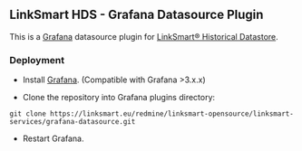 ## LinkSmart HDS - Grafana Datasource Plugin
This is a [Grafana](http://grafana.org/) datasource plugin for [LinkSmart® Historical Datastore](https://linksmart.eu/redmine/projects/historical-datastore).

### Deployment
* Install [Grafana](http://grafana.org/download/). (Compatible with Grafana >3.x.x)

* Clone the repository into Grafana plugins directory:

```
git clone https://linksmart.eu/redmine/linksmart-opensource/linksmart-services/grafana-datasource.git
```
* Restart Grafana.